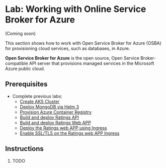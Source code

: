 # Lab: Working with Online Service Broker for Azure

(Coming soon)

This section shows how to work with Open Service Broker for Azure (OSBA) for provisioning cloud services, such as databases, in Azure.

**Open Service Broker for Azure** is the open source, Open Service Broker-compatible API server that provisions managed services in the Microsoft Azure public cloud.

## Prerequisites

* Complete previous labs:
    * [Create AKS Cluster](../create-aks-cluster/README.md)
    * [Deploy MongoDB via Helm 3](../deploy-mongodb/README.md)
    * [Provision Azure Container Registry](../azure-container-registry/README.md)
    * [Build and deploy Ratings API](labs/ratings-api/README.md)
    * [Build and deploy Ratings Web APP](/labs/ratings-web/README.md)
    * [Deploy the Ratings web APP using Ingress](/labs/ingress/README.md)
    * [Enable SSL/TLS on the Ratings web APP Ingress](/labs/tls-ingress/README.md)

## Instructions

1. TODO